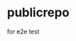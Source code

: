 # publicrepo
for e2e test














































































































































































































































































































































































































































































































































































































































































































































































































































































































































































































































































































































































































































































































































































































































































































































































































































































































































































































































































































































































































































































































































































































































































































































































































































